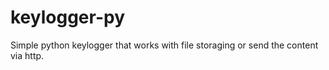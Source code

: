 # keylogger-py
Simple python keylogger that works with file storaging or send the content via http.
